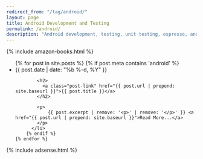 ```yaml
---
redirect_from: "/tag/android/"
layout: page
title: Android Development and Testing
permalink: /android/
description: "Android development, testing, unit testing, espresso, and automated UI testing."
---
```

<div class="home">

{% include amazon-books.html %}

  <ul class="post-list">
    {% for post in site.posts %}
		{% if post.meta contains 'android' %}
		  <li>
			<span class="post-meta">{{ post.date | date: "%b %-d, %Y" }}</span>

			<h2>
			  <a class="post-link" href="{{ post.url | prepend: site.baseurl }}">{{ post.title }}</a>
			</h2>

			<p>
				{{ post.excerpt | remove: '<p>' | remove: '</p>' }} <a href="{{ post.url | prepend: site.baseurl }}">Read More...</a>
			</p>
		  </li>
		{% endif %}
    {% endfor %}
  </ul>
  
 
</div>

{% include adsense.html %}